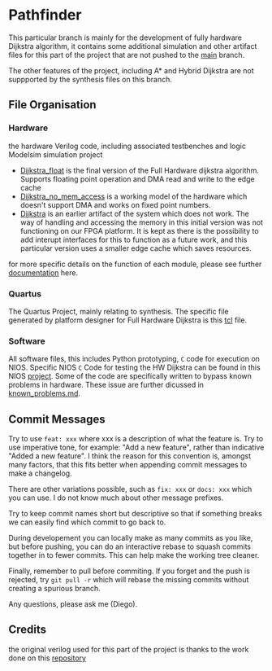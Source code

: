 # Pathfinder
This particular branch is mainly for the development of fully hardware Dijkstra algorithm, it contains some additional simulation and other artifact files for this part of the project that are not pushed to the [main](https://github.com/Diegovano/pathfinder/tree/main) branch. 

The other features of the project, including A* and Hybrid Dijkstra are not suppported by the synthesis files on this branch.

## File Organisation 

### Hardware

the hardware Verilog code, including associated testbenches and logic Modelsim simulation project
 
* [Dijkstra_float](/hardware/Dijkstra_float/) is  the final version of the Full Hardware dijkstra algorithm. Supports floating point operation and DMA read and write to the edge cache 
* [Dijkstra_no_mem_access](/hardware/Dijkstra_no_mem_access/) is a working model of the hardware which doesn't support DMA and works on fixed point numbers.
* [Dijkstra](/hardware/Dijkstra/) is an earlier artifact of the system which does not work. The way of handling and accessing the memory in this initial version was not functioning on our FPGA platform. It is kept as there is the possibility to add interupt interfaces for this to function as a future work, and this particular version uses a smaller edge cache which saves resources.

for more specific details on the function of each module, please see further [documentation](/hardware/Dijkstra_float/Full_HWDijkstra_modules.md) here.

### Quartus

The Quartus Project, mainly relating to synthesis. The specific file generated by platform designer for Full Hardware Dijkstra is this [tcl](/quartus/dijkstra32_float_hw.tcl) file.


### Software

All software files, this includes Python prototyping, `C` code for execution on NIOS. Specific NIOS `C` Code for testing the HW Dijkstra can be found in this NIOS [project](/software/float). Some of the code are specifically written to bypass known problems in hardware. These issue are further dicussed in [known_problems.md](/known_problems.md).

## Commit Messages

Try to use `feat: xxx` where xxx is a description of what the feature is. Try to use imperative tone, for example: "Add a new feature", rather than indicative "Added a new feature". I think the reason for this convention is, amongst many factors, that this fits better when appending commit messages to make a changelog.

There are other variations possible, such as `fix: xxx` or `docs: xxx` which you can use. I do not know much about other message prefixes.

Try to keep commit names short but descriptive so that if something breaks we can easily find which commit to go back to.

During developement you can locally make as many commits as you like, but before pushing, you can do an interactive rebase to squash commits together in to fewer commits. This can help make the working tree cleaner.

Finally, remember to pull before commiting. If you forget and the push is rejected, try `git pull -r` which will rebase the missing commits without creating a spurious branch.

Any questions, please ask me (Diego).

## Credits

the original verilog used for this part of the project is thanks to the work done on this [repository](https://github.com/Property404/dijkstra-verilog/tree/master)
